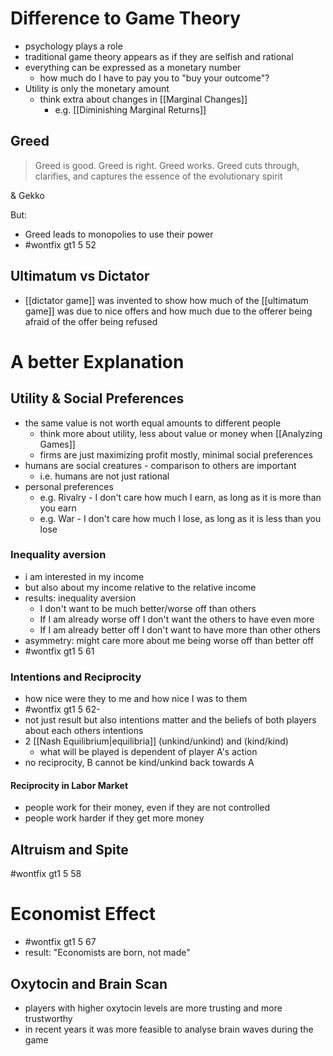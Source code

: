 # Difference to Game Theory
- psychology plays a role
- traditional game theory appears as if they are selfish and rational
- everything can be expressed as a monetary number
	- how much do I have to pay you to "buy your outcome"?
- Utility is only the monetary amount
	- think extra about changes in [[Marginal Changes]]
		- e.g. [[Diminishing Marginal Returns]]

## Greed
> Greed is good. Greed is right. Greed works. Greed cuts through, clarifies, and captures the essence of the evolutionary spirit

&amp; Gekko

But:
- Greed leads to monopolies to use their power
- #wontfix gt1 5 52

## Ultimatum vs Dictator
- [[dictator game]] was invented to show how much of the [[ultimatum game]] was due to nice offers and how much due to the offerer being afraid of the offer being refused

# A better Explanation
## Utility & Social Preferences
 - the same value is not worth equal amounts to different people
	 - think more about utility, less about value or money when [[Analyzing Games]] 
	 - firms are just maximizing profit mostly, minimal social preferences
 - humans are social creatures - comparison to others are important
	 - i.e. humans are not just rational
 - personal preferences
	 - e.g. Rivalry - I don't care how much I earn, as long as it is more than you earn
	 - e.g. War - I don't care how much I lose, as long as it is less than you lose
### Inequality aversion
- i am interested in my income
- but also about my income relative to the relative income
- results: inequality aversion 
	- I don't want to be much better/worse off than others
	- If I am already worse off I don't want the others to have even more
	- If I am already better off I don't want to have more than other others
- asymmetry: might care more about me being worse off than better off
- #wontfix gt1 5 61

### Intentions and Reciprocity
- how nice were they to me and how nice I was to them
- #wontfix gt1 5 62-
- not just result but also intentions matter and the beliefs of both players about each others intentions
- 2 [[Nash Equilibrium|equilibria]] (unkind/unkind) and (kind/kind)
	- what will be played is dependent of player A's action
- no reciprocity, B cannot be kind/unkind back towards A

#### Reciprocity in Labor Market
- people work for their money, even if they are not controlled
- people work harder if they get more money

## Altruism and Spite
#wontfix gt1 5 58

# Economist Effect
- #wontfix gt1 5 67
- result: "Economists are born, not made"

## Oxytocin and Brain Scan
- players with higher oxytocin levels are more trusting and more trustworthy
- in recent years it was more feasible to analyse brain waves during the game

